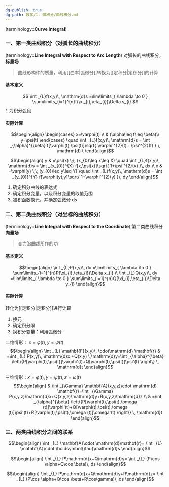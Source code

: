 ```yaml
---
dg-publish: true
dg-path: 数学/1. 微积分/曲线积分.md
---
```


(terminology::**Curve integral**)

### 一、第一类曲线积分（对弧长的曲线积分）
(terminology::**Line Integral with Respect to Arc Length**)
对弧长的曲线积分，**标量场**
>曲线形构件的质量，利用[[曲率\|弧微分]]转换为[[定积分\|定积分]]的计算

#### 基本定义
$$
\int _{L}f(x,y)\, \mathrm{d}s =\lim\limits_{ \lambda \to 0 } \sum\limits_{i=1}^{n}f(\xi_{i},\eta_{i})\Delta s_{i}
$$
$L$ 为积分弧段


#### 实际计算
$$\begin{align}
\begin{cases}
x=\varphi(t) \\  & (\alpha\leq t\leq \beta)\\
y=\psi(t)
\end{cases} \quad \int _{L}f(x,y)\, \mathrm{d}s = \int _{\alpha}^{\beta}  f[\varphi(t),\psi(t)]\sqrt{ \varphi'^{2}(t)+ \psi'^{2}(t) } \, \mathrm{d} t
\end{align}$$

$$\begin{align}
y & =\psi(x) \;\;  (x_{0}\leq x\leq X) \quad \int _{L}f(x,y)\, \mathrm{d}s = \int _{x_{0}}^{X} f[x,\psi(x)]\sqrt{ 1+\psi'^{2}(x) }\, dx   \\
x & =\varphi(y) \;\; (y_{0}\leq y\leq Y) \quad  \int _{L}f(x,y)\, \mathrm{d}s = \int _{y_{0}}^{Y} f[\varphi(y),y]\sqrt{ 1+\varphi'^{2}(y) }\, dy  
\end{align}$$

1. 确定积分曲线的表达式
2. 确定积分变量，以及积分变量的取值范围
3. 被积函数换元，并确定弧微分 $\mathrm{d}s$

### 二、第二类曲线积分（对坐标的曲线积分）
(terminology::**Line Integral with Respect to the Coordinate**)
 第二类曲线积分   **向量场**
>变力沿曲线所作的功

#### 基本定义
$$\begin{align}
\int _{L}P(x,y)\, dx =\lim\limits_{ \lambda \to 0 } \sum\limits_{i=1}^{n}P(\xi_{i},\eta_{i})\Delta x_{i} \\
\int _{L}Q(x,y)\, dy =\lim\limits_{ \lambda \to 0 } \sum\limits_{i=1}^{n}Q(\xi_{i},\eta_{i})\Delta y_{i}
\end{align}$$

#### 实际计算
转化为[[定积分\|定积分]]进行计算
1. 换元
2. 确定积分限
3. 换积分变量：利用弧微分


二维情形： $x=\varphi (t),y=\psi (t)$
$$\begin{align}
 \int  _{L} \mathbf{F}(x,y)\, \cdot\mathrm{d} \mathbf{r}  & =\int  _{L} P(x,y)\, \mathrm{d}x +Q(x,y)  \,\mathrm{d}y=\int _{\alpha}^{\beta} \left\{P[\varphi(t),\psi(t)]\varphi'(t)+Q[\varphi(t),\psi(t)]\psi'(t) \right\} \, \mathrm{d}t
\end{align}$$

三维情形：$x=\varphi (t),y=\psi (t),z=\omega(t)$
$$\begin{align}
 & \int  _{\Gamma} \mathbf{A}(x,y,z)\cdot \mathrm{d} \mathbf{r}=\int  _{\Gamma} P(x,y,z)\mathrm{d}x+Q(x,y,z)\mathrm{d}y+R(x,y,z)\mathrm{d}z \\
 & =\int _{\alpha}^{\beta} \left\{P[\varphi(t),\psi(t),\omega (t)]\varphi'(t)+Q[\varphi(t),\psi(t),\omega (t)]\psi'(t)+R[\varphi(t),\psi(t),\omega (t)]\omega'(t) \right\} \, \mathrm{d}t
\end{align}$$

### 三、两类曲线积分之间的联系
$$\begin{align}
\int  _{L} \mathbf{A}\cdot \mathrm{d}\mathbf{r}= \int  _{L}  \mathbf{A}\cdot \boldsymbol{\tau}\mathrm{d}s
\end{align}$$

$$\begin{align}
\int  _{L} P\mathrm{d}x+Q\mathrm{d}y= \int  _{L} (P\cos \alpha+Q\cos \beta)\, ds 
\end{align}$$

$$\begin{align}
\int  _{L} P\mathrm{d}x+Q\mathrm{d}y+R\mathrm{d}z= \int  _{L} (P\cos \alpha+Q\cos \beta+R\cos\gamma)\, ds 
\end{align}$$


